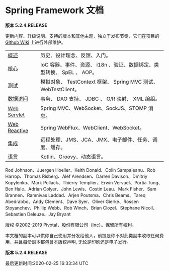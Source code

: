 # Spring Framework 文档

**版本 5.2.4.RELEASE**

更新内容、升级说明、支持的版本和其他主题，独立于发布节奏，它们在项目的 [Github Wiki](https://github.com/spring-projects/spring-framework/wiki) 上进行外部维护。

|||
|---|---|
|[概述](https://docs.spring.io/spring/docs/5.2.4.RELEASE/spring-framework-reference/overview.html#overview)			|历史、设计理念、反馈、入门。|
|[核心](https://docs.spring.io/spring/docs/5.2.4.RELEASE/spring-framework-reference/core.html#spring-core)			|IoC 容器、事件、资源、 i18n 、验证、数据绑定、类型转换、 SpEL 、 AOP。|
|[测试](https://docs.spring.io/spring/docs/5.2.4.RELEASE/spring-framework-reference/testing.html#testing)			|模拟对象、 TestContext 框架、 Spring MVC 测试、 WebTestClient。|
|[数据访问](https://docs.spring.io/spring/docs/5.2.4.RELEASE/spring-framework-reference/data-access.html#spring-data-tier)		|事务、 DAO 支持、 JDBC 、 O/R 映射、 XML 编组。|
|[Web Servlet](https://docs.spring.io/spring/docs/5.2.4.RELEASE/spring-framework-reference/web.html#spring-web)	|Spring MVC、WebSocket、SockJS、STOMP 消息。|
|[Web Reactive](https://docs.spring.io/spring/docs/5.2.4.RELEASE/spring-framework-reference/web-reactive.html#spring-webflux)	|Spring WebFlux、WebClient、WebSocket。|
|[集成](https://docs.spring.io/spring/docs/5.2.4.RELEASE/spring-framework-reference/integration.html#spring-integration)			|远程处理、JMS、JCA、JMX、电子邮件、任务、调度、缓存。|
|[语言](https://docs.spring.io/spring/docs/5.2.4.RELEASE/spring-framework-reference/languages.html#languages)			|Kotlin、Groovy、动态语言。|


Rod Johnson、Juergen Hoeller、Keith Donald、Colin Sampaleanu、Rob Harrop、Thomas Risberg、Alef Arendsen、Darren Davison、Dmitriy Kopylenko、Mark Pollack、Thierry Templier、Erwin Vervaet、Portia Tung、Ben Hale、Adrian Colyer、John Lewis、Costin Leau、Mark Fisher、Sam Brannen、Ramnivas Laddad、Arjen Poutsma、Chris Beams、Tareq Abedrabbo、Andy Clement、Dave Syer、Oliver Gierke、Rossen Stoyanchev、Phillip Webb、Rob Winch、Brian Clozel、Stephane Nicoll、Sebastien Deleuze、Jay Bryant

版权 ©2002-2019 Pivotal，股份有限公司（Inc）。保留所有权利。

本文档的副本可以供你自己使用并分发给他人，前提是你不对此类副本收取任何费用，并且每份副本都包含本版权声明, 无论是印刷还是电子发行。

**版本 5.2.4.RELEASE**

最后更新时间:2020-02-25 16:33:34 UTC
